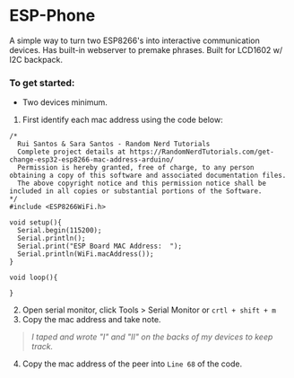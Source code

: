 # ESP-Phone
A simple way to turn two ESP8266's into interactive communication devices. Has built-in webserver to premake phrases. Built for LCD1602 w/ I2C backpack. 

### To get started:
- Two devices minimum.



1. First identify each mac address using the code below:
```
/*
  Rui Santos & Sara Santos - Random Nerd Tutorials
  Complete project details at https://RandomNerdTutorials.com/get-change-esp32-esp8266-mac-address-arduino/
  Permission is hereby granted, free of charge, to any person obtaining a copy of this software and associated documentation files.  
  The above copyright notice and this permission notice shall be included in all copies or substantial portions of the Software.
*/
#include <ESP8266WiFi.h>

void setup(){
  Serial.begin(115200);
  Serial.println();
  Serial.print("ESP Board MAC Address:  ");
  Serial.println(WiFi.macAddress());
}
 
void loop(){

}
```
2. Open serial monitor, click Tools > Serial Monitor or `crtl + shift + m`
3. Copy the mac address and take note.
> _I taped and wrote "I" and "II" on the backs of my devices to keep track._
4. Copy the mac address of the peer into `Line 68` of the code.
   
